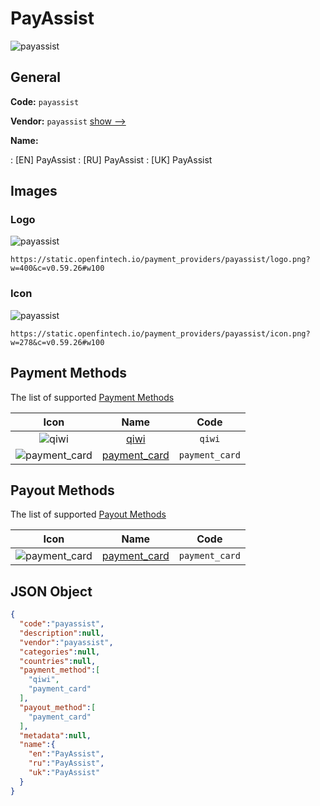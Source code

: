 
# PayAssist 
![payassist](https://static.openfintech.io/payment_providers/payassist/logo.png?w=400&c=v0.59.26#w100)  

## General 
 
**Code:** `payassist` 
 
**Vendor:** `payassist` [show -->](/vendors/payassist/) 
 
**Name:** 
 
:	[EN] PayAssist 
:	[RU] PayAssist 
:	[UK] PayAssist 
 

## Images 

### Logo 
 
![payassist](https://static.openfintech.io/payment_providers/payassist/logo.png?w=400&c=v0.59.26#w100)  

```
https://static.openfintech.io/payment_providers/payassist/logo.png?w=400&c=v0.59.26#w100
```  

### Icon 
 
![payassist](https://static.openfintech.io/payment_providers/payassist/icon.png?w=278&c=v0.59.26#w100)  

```
https://static.openfintech.io/payment_providers/payassist/icon.png?w=278&c=v0.59.26#w100
```  

## Payment Methods 
 
The list of supported [Payment Methods](/payment-methods/) 

|Icon|Name|Code| 
|:---:|:---:|:---:| 
|![qiwi](https://static.openfintech.io/payment_methods/qiwi/icon.svg?w=278&c=v0.59.26#w100) |[qiwi](/payment-methods/qiwi/)|`qiwi`| 
|![payment_card](https://static.openfintech.io/payment_methods/payment_card/icon.svg?w=278&c=v0.59.26#w100) |[payment_card](/payment-methods/payment_card/)|`payment_card`| 
 

## Payout Methods 
 
The list of supported [Payout Methods](/payout-methods/) 

|Icon|Name|Code| 
|:---:|:---:|:---:| 
|![payment_card](https://static.openfintech.io/payout_methods/payment_card/icon.svg?w=278&c=v0.59.26#w40) |[payment_card](payout-methodspayment_card/)|`payment_card`| 
 

## JSON Object 

```json
{
  "code":"payassist",
  "description":null,
  "vendor":"payassist",
  "categories":null,
  "countries":null,
  "payment_method":[
    "qiwi",
    "payment_card"
  ],
  "payout_method":[
    "payment_card"
  ],
  "metadata":null,
  "name":{
    "en":"PayAssist",
    "ru":"PayAssist",
    "uk":"PayAssist"
  }
}
```  
